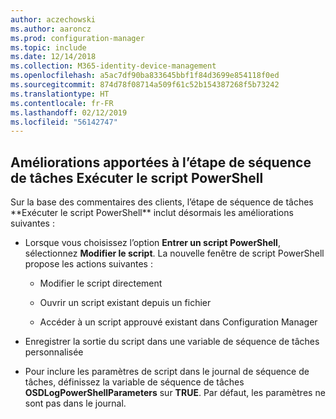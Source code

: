 ```yaml
---
author: aczechowski
ms.author: aaroncz
ms.prod: configuration-manager
ms.topic: include
ms.date: 12/14/2018
ms.collection: M365-identity-device-management
ms.openlocfilehash: a5ac7df90ba833645bbf1f84d3699e854118f0ed
ms.sourcegitcommit: 874d78f08714a509f61c52b154387268f5b73242
ms.translationtype: HT
ms.contentlocale: fr-FR
ms.lasthandoff: 02/12/2019
ms.locfileid: "56142747"
---
```

## <a name="bkmk_posh"></a> Améliorations apportées à l’étape de séquence de tâches Exécuter le script PowerShell
<!--3556028 fka 1359389--> Sur la base des commentaires des clients, l’étape de séquence de tâches **Exécuter le script PowerShell** inclut désormais les améliorations suivantes :  

- Lorsque vous choisissez l’option **Entrer un script PowerShell**, sélectionnez **Modifier le script**. La nouvelle fenêtre de script PowerShell propose les actions suivantes :  

    - Modifier le script directement  

    - Ouvrir un script existant depuis un fichier  

    - Accéder à un script approuvé existant dans Configuration Manager

- Enregistrer la sortie du script dans une variable de séquence de tâches personnalisée  

- Pour inclure les paramètres de script dans le journal de séquence de tâches, définissez la variable de séquence de tâches **OSDLogPowerShellParameters** sur **TRUE**. Par défaut, les paramètres ne sont pas dans le journal.  


